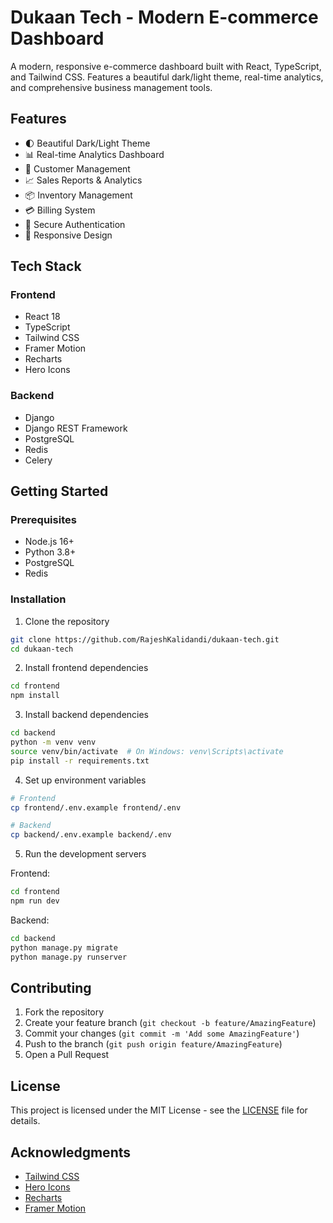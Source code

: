 # Dukaan Tech - Modern E-commerce Dashboard

A modern, responsive e-commerce dashboard built with React, TypeScript, and Tailwind CSS. Features a beautiful dark/light theme, real-time analytics, and comprehensive business management tools.

## Features

- 🌓 Beautiful Dark/Light Theme
- 📊 Real-time Analytics Dashboard
- 👥 Customer Management
- 📈 Sales Reports & Analytics
- 📦 Inventory Management
- 💳 Billing System
- 🔐 Secure Authentication
- 📱 Responsive Design

## Tech Stack

### Frontend
- React 18
- TypeScript
- Tailwind CSS
- Framer Motion
- Recharts
- Hero Icons

### Backend
- Django
- Django REST Framework
- PostgreSQL
- Redis
- Celery

## Getting Started

### Prerequisites
- Node.js 16+
- Python 3.8+
- PostgreSQL
- Redis

### Installation

1. Clone the repository
```bash
git clone https://github.com/RajeshKalidandi/dukaan-tech.git
cd dukaan-tech
```

2. Install frontend dependencies
```bash
cd frontend
npm install
```

3. Install backend dependencies
```bash
cd backend
python -m venv venv
source venv/bin/activate  # On Windows: venv\Scripts\activate
pip install -r requirements.txt
```

4. Set up environment variables
```bash
# Frontend
cp frontend/.env.example frontend/.env

# Backend
cp backend/.env.example backend/.env
```

5. Run the development servers

Frontend:
```bash
cd frontend
npm run dev
```

Backend:
```bash
cd backend
python manage.py migrate
python manage.py runserver
```

## Contributing

1. Fork the repository
2. Create your feature branch (`git checkout -b feature/AmazingFeature`)
3. Commit your changes (`git commit -m 'Add some AmazingFeature'`)
4. Push to the branch (`git push origin feature/AmazingFeature`)
5. Open a Pull Request

## License

This project is licensed under the MIT License - see the [LICENSE](LICENSE) file for details.

## Acknowledgments

- [Tailwind CSS](https://tailwindcss.com)
- [Hero Icons](https://heroicons.com)
- [Recharts](https://recharts.org)
- [Framer Motion](https://www.framer.com/motion)
